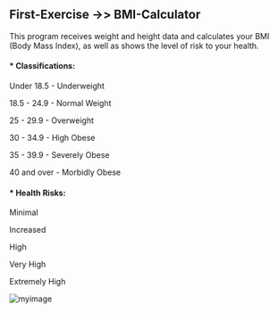 

## First-Exercise ->> BMI-Calculator

This program receives weight and height data and calculates your BMI (Body Mass Index), as well as shows the level of risk to your health.

#### * Classifications:	    

Under 18.5 - Underweight

18.5 - 24.9 - Normal Weight

25 - 29.9 - Overweight
	
30 - 34.9	- High Obese

35 - 39.9	- Severely Obese	

40 and over	- Morbidly Obese	

#### * Health Risks:

Minimal

Increased

High

Very High

Extremely High

![myimage](https://www.healthywomen.org/media-library/body-mass-index.jpg?id=23450707&width=980)
